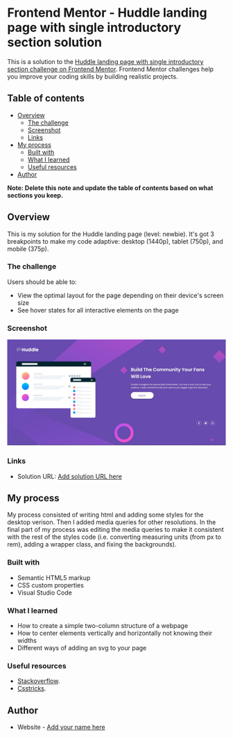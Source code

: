 # Frontend Mentor - Huddle landing page with single introductory section solution

This is a solution to the [Huddle landing page with single introductory section challenge on Frontend Mentor](https://www.frontendmentor.io/challenges/huddle-landing-page-with-a-single-introductory-section-B_2Wvxgi0). Frontend Mentor challenges help you improve your coding skills by building realistic projects. 

## Table of contents

- [Overview](#overview)
  - [The challenge](#the-challenge)
  - [Screenshot](#screenshot)
  - [Links](#links)
- [My process](#my-process)
  - [Built with](#built-with)
  - [What I learned](#what-i-learned)
  - [Useful resources](#useful-resources)
- [Author](#author)

**Note: Delete this note and update the table of contents based on what sections you keep.**

## Overview

This is my solution for the Huddle landing page (level: newbie). It's got 3 breakpoints to make my code adaptive: desktop (1440p), tablet (750p), and mobile (375p).

### The challenge

Users should be able to:

- View the optimal layout for the page depending on their device's screen size
- See hover states for all interactive elements on the page

### Screenshot

![](./screenshot.JPG)

### Links

- Solution URL: [Add solution URL here](https://your-solution-url.com)

## My process

My process consisted of writing html and adding some styles for the desktop verison. Then I added media queries for other resolutions. In the final part of my process was editing the media queries to make it consistent with the rest of the styles code (i.e. converting measuring units (from px to rem), adding a wrapper class, and fixing the backgrounds).

### Built with

- Semantic HTML5 markup
- CSS custom properties
- Visual Studio Code

### What I learned

- How to create a simple two-column structure of a webpage
- How to center elements vertically and horizontally not knowing their widths
- Different ways of adding an svg to your page

### Useful resources

- [Stackoverflow](https://stackoverflow.com/).
- [Csstricks](https://css-tricks.com/).

## Author

- Website - [Add your name here](https://www.your-site.com)
